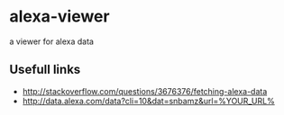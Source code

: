 alexa-viewer
============

a viewer for alexa data


## Usefull links
* http://stackoverflow.com/questions/3676376/fetching-alexa-data
* http://data.alexa.com/data?cli=10&dat=snbamz&url=%YOUR_URL%